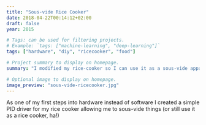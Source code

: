 ```yaml
---
title: "Sous-vide Rice Cooker"
date: 2018-04-22T00:14:12+02:00
draft: false
year: 2015

# Tags: can be used for filtering projects.
# Example: `tags: ["machine-learning", "deep-learning"]`
tags: ["hardware", "diy", "ricecooker", "food"]

# Project summary to display on homepage.
summary: "I modified my rice-cooker so I can use it as a sous-vide apparatus."

# Optional image to display on homepage.
image_preview: "sous-vide-ricecooker.jpg"
---
```


As one of my first steps into hardware instead of software I created a simple PID driver for my rice cooker allowing me to sous-vide things (or still use it as a rice cooker, ha!)